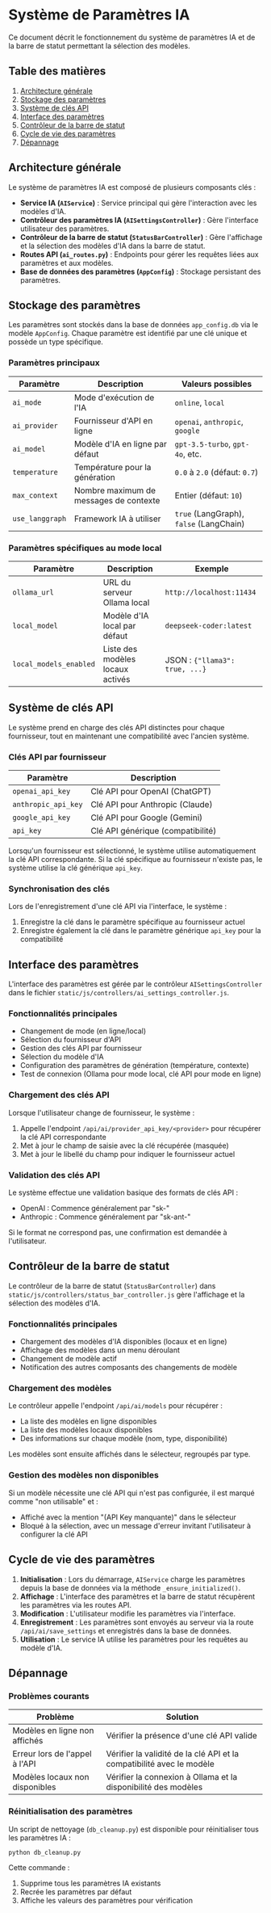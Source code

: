 # Système de Paramètres IA

Ce document décrit le fonctionnement du système de paramètres IA et de la barre de statut permettant la sélection des modèles.

## Table des matières

1. [Architecture générale](#architecture-générale)
2. [Stockage des paramètres](#stockage-des-paramètres)
3. [Système de clés API](#système-de-clés-api)
4. [Interface des paramètres](#interface-des-paramètres)
5. [Contrôleur de la barre de statut](#contrôleur-de-la-barre-de-statut)
6. [Cycle de vie des paramètres](#cycle-de-vie-des-paramètres)
7. [Dépannage](#dépannage)

## Architecture générale

Le système de paramètres IA est composé de plusieurs composants clés :

- **Service IA (`AIService`)** : Service principal qui gère l'interaction avec les modèles d'IA.
- **Contrôleur des paramètres IA (`AISettingsController`)** : Gère l'interface utilisateur des paramètres.
- **Contrôleur de la barre de statut (`StatusBarController`)** : Gère l'affichage et la sélection des modèles d'IA dans la barre de statut.
- **Routes API (`ai_routes.py`)** : Endpoints pour gérer les requêtes liées aux paramètres et aux modèles.
- **Base de données des paramètres (`AppConfig`)** : Stockage persistant des paramètres.

## Stockage des paramètres

Les paramètres sont stockés dans la base de données `app_config.db` via le modèle `AppConfig`. Chaque paramètre est identifié par une clé unique et possède un type spécifique.

### Paramètres principaux

| Paramètre | Description | Valeurs possibles |
|-----------|-------------|------------------|
| `ai_mode` | Mode d'exécution de l'IA | `online`, `local` |
| `ai_provider` | Fournisseur d'API en ligne | `openai`, `anthropic`, `google` |
| `ai_model` | Modèle d'IA en ligne par défaut | `gpt-3.5-turbo`, `gpt-4o`, etc. |
| `temperature` | Température pour la génération | `0.0` à `2.0` (défaut: `0.7`) |
| `max_context` | Nombre maximum de messages de contexte | Entier (défaut: `10`) |
| `use_langgraph` | Framework IA à utiliser | `true` (LangGraph), `false` (LangChain) |

### Paramètres spécifiques au mode local

| Paramètre | Description | Exemple |
|-----------|-------------|---------|
| `ollama_url` | URL du serveur Ollama local | `http://localhost:11434` |
| `local_model` | Modèle d'IA local par défaut | `deepseek-coder:latest` |
| `local_models_enabled` | Liste des modèles locaux activés | JSON : `{"llama3": true, ...}` |

## Système de clés API

Le système prend en charge des clés API distinctes pour chaque fournisseur, tout en maintenant une compatibilité avec l'ancien système.

### Clés API par fournisseur

| Paramètre | Description |
|-----------|-------------|
| `openai_api_key` | Clé API pour OpenAI (ChatGPT) |
| `anthropic_api_key` | Clé API pour Anthropic (Claude) |
| `google_api_key` | Clé API pour Google (Gemini) |
| `api_key` | Clé API générique (compatibilité) |

Lorsqu'un fournisseur est sélectionné, le système utilise automatiquement la clé API correspondante. Si la clé spécifique au fournisseur n'existe pas, le système utilise la clé générique `api_key`.

### Synchronisation des clés

Lors de l'enregistrement d'une clé API via l'interface, le système :
1. Enregistre la clé dans le paramètre spécifique au fournisseur actuel
2. Enregistre également la clé dans le paramètre générique `api_key` pour la compatibilité

## Interface des paramètres

L'interface des paramètres est gérée par le contrôleur `AISettingsController` dans le fichier `static/js/controllers/ai_settings_controller.js`.

### Fonctionnalités principales

- Changement de mode (en ligne/local)
- Sélection du fournisseur d'API
- Gestion des clés API par fournisseur
- Sélection du modèle d'IA
- Configuration des paramètres de génération (température, contexte)
- Test de connexion (Ollama pour mode local, clé API pour mode en ligne)

### Chargement des clés API

Lorsque l'utilisateur change de fournisseur, le système :
1. Appelle l'endpoint `/api/ai/provider_api_key/<provider>` pour récupérer la clé API correspondante
2. Met à jour le champ de saisie avec la clé récupérée (masquée)
3. Met à jour le libellé du champ pour indiquer le fournisseur actuel

### Validation des clés API

Le système effectue une validation basique des formats de clés API :
- OpenAI : Commence généralement par "sk-"
- Anthropic : Commence généralement par "sk-ant-"

Si le format ne correspond pas, une confirmation est demandée à l'utilisateur.

## Contrôleur de la barre de statut

Le contrôleur de la barre de statut (`StatusBarController`) dans `static/js/controllers/status_bar_controller.js` gère l'affichage et la sélection des modèles d'IA.

### Fonctionnalités principales

- Chargement des modèles d'IA disponibles (locaux et en ligne)
- Affichage des modèles dans un menu déroulant
- Changement de modèle actif
- Notification des autres composants des changements de modèle

### Chargement des modèles

Le contrôleur appelle l'endpoint `/api/ai/models` pour récupérer :
- La liste des modèles en ligne disponibles
- La liste des modèles locaux disponibles
- Des informations sur chaque modèle (nom, type, disponibilité)

Les modèles sont ensuite affichés dans le sélecteur, regroupés par type.

### Gestion des modèles non disponibles

Si un modèle nécessite une clé API qui n'est pas configurée, il est marqué comme "non utilisable" et :
- Affiché avec la mention "(API Key manquante)" dans le sélecteur
- Bloqué à la sélection, avec un message d'erreur invitant l'utilisateur à configurer la clé API

## Cycle de vie des paramètres

1. **Initialisation** : Lors du démarrage, `AIService` charge les paramètres depuis la base de données via la méthode `_ensure_initialized()`.
2. **Affichage** : L'interface des paramètres et la barre de statut récupèrent les paramètres via les routes API.
3. **Modification** : L'utilisateur modifie les paramètres via l'interface.
4. **Enregistrement** : Les paramètres sont envoyés au serveur via la route `/api/ai/save_settings` et enregistrés dans la base de données.
5. **Utilisation** : Le service IA utilise les paramètres pour les requêtes au modèle d'IA.

## Dépannage

### Problèmes courants

| Problème | Solution |
|----------|----------|
| Modèles en ligne non affichés | Vérifier la présence d'une clé API valide |
| Erreur lors de l'appel à l'API | Vérifier la validité de la clé API et la compatibilité avec le modèle |
| Modèles locaux non disponibles | Vérifier la connexion à Ollama et la disponibilité des modèles |

### Réinitialisation des paramètres

Un script de nettoyage (`db_cleanup.py`) est disponible pour réinitialiser tous les paramètres IA :

```bash
python db_cleanup.py
```

Cette commande :
1. Supprime tous les paramètres IA existants
2. Recrée les paramètres par défaut
3. Affiche les valeurs des paramètres pour vérification 